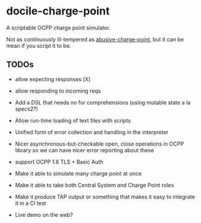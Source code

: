 # docile-charge-point

A scriptable OCPP charge point simulator.

Not as continuously ill-tempered as
[abusive-charge-point](https://github.com/chargegrid/abusive-charge-point), but
it can be mean if you script it to be.

## TODOs

 * allow expecting responses [X]

 * allow responding to incoming reqs

 * Add a DSL that needs no for comprehensions (using mutable state a la specs2?)
 
 * Allow run-time loading of text files with scripts

 * Unified form of error collection and handling in the interpreter

 * Nicer asynchronous-but-checkable open, close operations in OCPP library so we
   can have nicer error reporting about these

 * support OCPP 1.6 TLS + Basic Auth

 * Make it able to simulate many charge point at once

 * Make it able to take both Central System and Charge Point roles
 
 * Make it produce TAP output or something that makes it easy to integrate it in
   a CI test

 * Live demo on the web?

